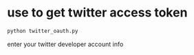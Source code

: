 # use to get twitter access token

```sh
python twitter_oauth.py
```

enter your twitter developer account info
